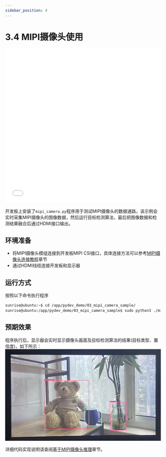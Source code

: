 ```yaml
---
sidebar_position: 4
---
```


# 3.4 MIPI摄像头使用

<iframe src="//player.bilibili.com/player.html?aid=700903305&bvid=BV1rm4y1E73q&cid=1196558356&page=19" scrolling="no" border="0" frameborder="no" framespacing="0" width="100%" height="500" allowfullscreen="true"> </iframe>

开发板上安装了`mipi_camera.py`程序用于测试MIPI摄像头的数据通路，该示例会实时采集MIPI摄像头的图像数据，然后运行目标检测算法，最后把图像数据和检测结果融合后通过HDMI接口输出。

## 环境准备

  - 将MIPI摄像头模组连接到开发板MIPI CSI接口，具体连接方法可以参考[MIPI摄像头连接教程](../getting_start/hardware_interface#mipi_port)章节
  - 通过HDMI线缆连接开发板和显示器

## 运行方式
按照以下命令执行程序

  ```bash
  sunrise@ubuntu:~$ cd /app/pydev_demo/03_mipi_camera_sample/
  sunrise@ubuntu:/app/pydev_demo/03_mipi_camera_sample$ sudo python3 ./mipi_camera.py 
  ```

## 预期效果
程序执行后，显示器会实时显示摄像头画面及目标检测算法的结果(目标类型、置信度)，如下所示：  
  ![image-20220503221020331](./image/mipi_camera/image-20220511181747071.png)

详细代码实现说明请查阅[基于MIPI摄像头推理](../python_software_development/pydev_dnn_demo#mipi)章节。
